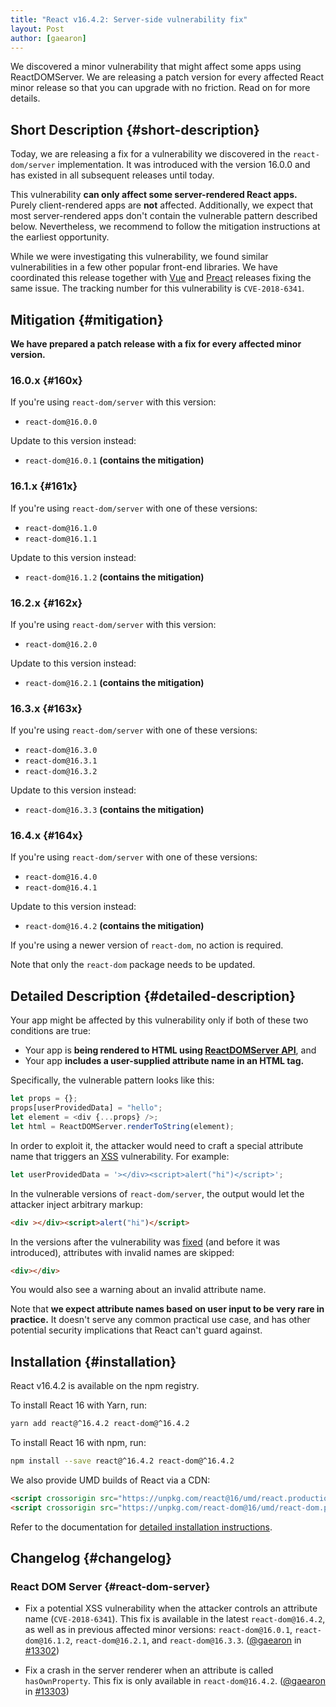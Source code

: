 ```yaml
---
title: "React v16.4.2: Server-side vulnerability fix"
layout: Post
author: [gaearon]
---
```


We discovered a minor vulnerability that might affect some apps using ReactDOMServer. We are releasing a patch version for every affected React minor release so that you can upgrade with no friction. Read on for more details.

## Short Description {#short-description}

Today, we are releasing a fix for a vulnerability we discovered in the `react-dom/server` implementation. It was introduced with the version 16.0.0 and has existed in all subsequent releases until today.

This vulnerability **can only affect some server-rendered React apps.** Purely client-rendered apps are **not** affected. Additionally, we expect that most server-rendered apps don't contain the vulnerable pattern described below. Nevertheless, we recommend to follow the mitigation instructions at the earliest opportunity.

While we were investigating this vulnerability, we found similar vulnerabilities in a few other popular front-end libraries. We have coordinated this release together with [Vue](https://github.com/vuejs/vue/releases/tag/v2.5.17) and [Preact](https://github.com/developit/preact-render-to-string/releases/tag/3.7.1) releases fixing the same issue. The tracking number for this vulnerability is `CVE-2018-6341`.

## Mitigation {#mitigation}

**We have prepared a patch release with a fix for every affected minor version.**

### 16.0.x {#160x}

If you're using `react-dom/server` with this version:

- `react-dom@16.0.0`

Update to this version instead:

- `react-dom@16.0.1` **(contains the mitigation)**

### 16.1.x {#161x}

If you're using `react-dom/server` with one of these versions:

- `react-dom@16.1.0`
- `react-dom@16.1.1`

Update to this version instead:

- `react-dom@16.1.2` **(contains the mitigation)**

### 16.2.x {#162x}

If you're using `react-dom/server` with this version:

- `react-dom@16.2.0`

Update to this version instead:

- `react-dom@16.2.1` **(contains the mitigation)**

### 16.3.x {#163x}

If you're using `react-dom/server` with one of these versions:

- `react-dom@16.3.0`
- `react-dom@16.3.1`
- `react-dom@16.3.2`

Update to this version instead:

- `react-dom@16.3.3` **(contains the mitigation)**

### 16.4.x {#164x}

If you're using `react-dom/server` with one of these versions:

- `react-dom@16.4.0`
- `react-dom@16.4.1`

Update to this version instead:

- `react-dom@16.4.2` **(contains the mitigation)**

If you're using a newer version of `react-dom`, no action is required.

Note that only the `react-dom` package needs to be updated.

## Detailed Description {#detailed-description}

Your app might be affected by this vulnerability only if both of these two conditions are true:

* Your app is **being rendered to HTML using [ReactDOMServer API](/docs/react-dom-server.html)**, and
* Your app **includes a user-supplied attribute name in an HTML tag.**

Specifically, the vulnerable pattern looks like this:

```js {2}
let props = {};
props[userProvidedData] = "hello";
let element = <div {...props} />;
let html = ReactDOMServer.renderToString(element);
```

In order to exploit it, the attacker would need to craft a special attribute name that triggers an [XSS](https://en.wikipedia.org/wiki/Cross-site_scripting) vulnerability. For example:

```js
let userProvidedData = '></div><script>alert("hi")</script>';
```

In the vulnerable versions of `react-dom/server`, the output would let the attacker inject arbitrary markup:

```html
<div ></div><script>alert("hi")</script>
```

In the versions after the vulnerability was [fixed](https://github.com/facebook/react/pull/13302) (and before it was introduced), attributes with invalid names are skipped:

```html
<div></div>
```

You would also see a warning about an invalid attribute name.

Note that **we expect attribute names based on user input to be very rare in practice.** It doesn't serve any common practical use case, and has other potential security implications that React can't guard against.

## Installation {#installation}

React v16.4.2 is available on the npm registry.

To install React 16 with Yarn, run:

```bash
yarn add react@^16.4.2 react-dom@^16.4.2
```

To install React 16 with npm, run:

```bash
npm install --save react@^16.4.2 react-dom@^16.4.2
```

We also provide UMD builds of React via a CDN:

```html
<script crossorigin src="https://unpkg.com/react@16/umd/react.production.min.js"></script>
<script crossorigin src="https://unpkg.com/react-dom@16/umd/react-dom.production.min.js"></script>
```

Refer to the documentation for [detailed installation instructions](/docs/installation.html).

## Changelog {#changelog}

### React DOM Server {#react-dom-server}

* Fix a potential XSS vulnerability when the attacker controls an attribute name (`CVE-2018-6341`). This fix is available in the latest `react-dom@16.4.2`, as well as in previous affected minor versions: `react-dom@16.0.1`, `react-dom@16.1.2`, `react-dom@16.2.1`, and `react-dom@16.3.3`. ([@gaearon](https://github.com/gaearon) in [#13302](https://github.com/facebook/react/pull/13302))

* Fix a crash in the server renderer when an attribute is called `hasOwnProperty`. This fix is only available in `react-dom@16.4.2`. ([@gaearon](https://github.com/gaearon) in [#13303](https://github.com/facebook/react/pull/13303))

